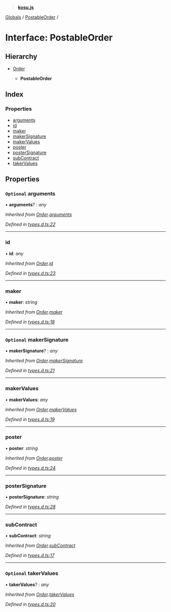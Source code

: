 > **[kosu.js](../README.md)**

[Globals](../globals.md) / [PostableOrder](postableorder.md) /

# Interface: PostableOrder

## Hierarchy

-   [Order](order.md)

    -   **PostableOrder**

## Index

### Properties

-   [arguments](postableorder.md#optional-arguments)
-   [id](postableorder.md#id)
-   [maker](postableorder.md#maker)
-   [makerSignature](postableorder.md#optional-makersignature)
-   [makerValues](postableorder.md#makervalues)
-   [poster](postableorder.md#poster)
-   [posterSignature](postableorder.md#postersignature)
-   [subContract](postableorder.md#subcontract)
-   [takerValues](postableorder.md#optional-takervalues)

## Properties

### `Optional` arguments

• **arguments**? : _any_

_Inherited from [Order](order.md).[arguments](order.md#optional-arguments)_

_Defined in [types.d.ts:22](https://github.com/ParadigmFoundation/kosu-monorepo/blob/4048650/packages/kosu.js/src/types.d.ts#L22)_

---

### id

• **id**: _any_

_Inherited from [Order](order.md).[id](order.md#id)_

_Defined in [types.d.ts:23](https://github.com/ParadigmFoundation/kosu-monorepo/blob/4048650/packages/kosu.js/src/types.d.ts#L23)_

---

### maker

• **maker**: _string_

_Inherited from [Order](order.md).[maker](order.md#maker)_

_Defined in [types.d.ts:18](https://github.com/ParadigmFoundation/kosu-monorepo/blob/4048650/packages/kosu.js/src/types.d.ts#L18)_

---

### `Optional` makerSignature

• **makerSignature**? : _any_

_Inherited from [Order](order.md).[makerSignature](order.md#optional-makersignature)_

_Defined in [types.d.ts:21](https://github.com/ParadigmFoundation/kosu-monorepo/blob/4048650/packages/kosu.js/src/types.d.ts#L21)_

---

### makerValues

• **makerValues**: _any_

_Inherited from [Order](order.md).[makerValues](order.md#makervalues)_

_Defined in [types.d.ts:19](https://github.com/ParadigmFoundation/kosu-monorepo/blob/4048650/packages/kosu.js/src/types.d.ts#L19)_

---

### poster

• **poster**: _string_

_Inherited from [Order](order.md).[poster](order.md#poster)_

_Defined in [types.d.ts:24](https://github.com/ParadigmFoundation/kosu-monorepo/blob/4048650/packages/kosu.js/src/types.d.ts#L24)_

---

### posterSignature

• **posterSignature**: _string_

_Defined in [types.d.ts:28](https://github.com/ParadigmFoundation/kosu-monorepo/blob/4048650/packages/kosu.js/src/types.d.ts#L28)_

---

### subContract

• **subContract**: _string_

_Inherited from [Order](order.md).[subContract](order.md#subcontract)_

_Defined in [types.d.ts:17](https://github.com/ParadigmFoundation/kosu-monorepo/blob/4048650/packages/kosu.js/src/types.d.ts#L17)_

---

### `Optional` takerValues

• **takerValues**? : _any_

_Inherited from [Order](order.md).[takerValues](order.md#optional-takervalues)_

_Defined in [types.d.ts:20](https://github.com/ParadigmFoundation/kosu-monorepo/blob/4048650/packages/kosu.js/src/types.d.ts#L20)_
